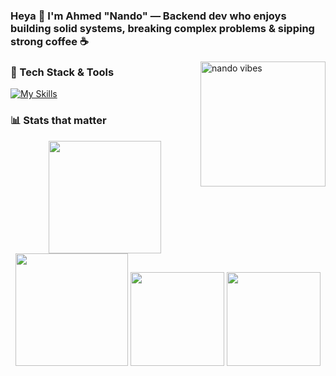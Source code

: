 <h3 align="left">Heya 👋 I'm Ahmed "Nando" — Backend dev who enjoys building solid systems, breaking complex problems & sipping strong coffee ☕</h3>

<p align="left">
  <img src="https://cdn.pfps.gg/pfps/72910-anime.gif" align="right" height="200" alt="nando vibes" />
</p>


### 🚀 Tech Stack & Tools

[![My Skills](https://skillicons.dev/icons?i=aws,gcp,azure,react,vue,flutter,postgres,docker,nestjs,ts,js,tailwind,nodejs,postman,adonis,angular,go,github,bash,php&perline=8)](https://skillicons.dev)


### 📊 Stats that matter

<div align="center">
  <img src="https://github-readme-stats.vercel.app/api?username=nando-z&show_icons=true&theme=dracula&hide_border=true&rank_icon=github&border_radius=12" height="180" />
  <img src="https://github-readme-stats.vercel.app/api/top-langs?username=nando-z&layout=compact&theme=radical&hide_border=true&border_radius=12&langs_count=8" height="180" />
  <img src="https://streak-stats.demolab.com?user=nando-z&theme=dracula&hide_border=true&border_radius=12" height="150" />
  <img src="https://github-readme-activity-graph.vercel.app/graph?username=nando-z&theme=dracula&radius=16&area=true" height="150" />
</div>
